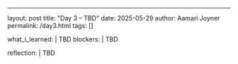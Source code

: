 ---
layout: post
title: "Day 3 – TBD"
date: 2025-05-29
author: Aamari Joyner
permalink: /day3.html
tags: []

what_i_learned: |
  TBD
blockers: |
  TBD

reflection: |
  TBD
